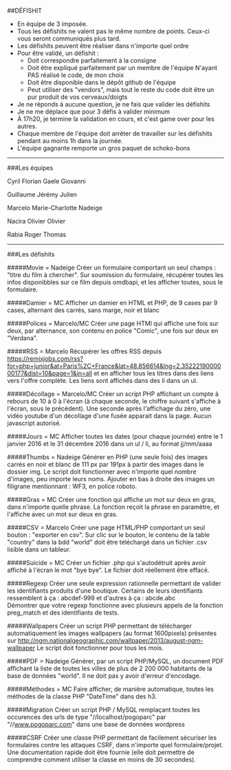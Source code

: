 ##DÉFISHIT

* En équipe de 3 imposée.
* Tous les défishits ne valent pas le même nombre de points. Ceux-ci vous seront communiqués plus tard.  
* Les défishits peuvent être réaliser dans n'importe quel ordre
* Pour être validé, un défishit :
  * Doit correspondre parfaitement à la consigne
  * Doit être expliqué parfaitement par un membre de l'équipe N'ayant PAS réalisé le code, de mon choix
  * Doit être disponible dans le dépôt github de l'équipe
  * Peut utiliser des "vendors", mais tout le reste du code doit être un pur produit de vos cerveaux/doigts
* Je ne réponds à aucune question, je ne fais que valider les défishits
* Je ne me déplace que pour 3 défis à valider minimum
* À 17h20, je termine la validation en cours, et c'est game over pour les autres. 
* Chaque membre de l'équipe doit arrêter de travailler sur les défishits pendant au moins 1h dans la journée.
* L'équipe gagnante remporte un gros paquet de schoko-bons

--------------

###Les équipes

Cyril
Florian
Gaele
Giovanni

Guillaume
Jérémy
Julien

Marcelo
Marie-Charlotte
Nadeige

Nacira
Olivier
Olivier

Rabia
Roger
Thomas

--------------

###Les défishits


#####Movie = Nadeige
Créer un formulaire comportant un seul champs : "titre du film à chercher". Sur soumission du formulaire, récupérer toutes les infos disponibbles sur ce film depuis omdbapi, et les afficher toutes, sous le formulaire. 

#####Damier = MC
Afficher un damier en HTML et PHP, de 9 cases par 9 cases, alternant des carrés, sans marge, noir et blanc

#####Polices = Marcelo/MC
Créer une page HTMl qui affiche une fois sur deux, par alternance, son contenu en police "Comic", une fois sur deux en "Verdana".

#####RSS = Marcelo
Récupérer les offres RSS depuis https://remixjobs.com/rss?for=php+junior&at=Paris%2C+France&lat=48.856614&lng=2.3522219000000177&dist=10&page=1&in=all et en afficher tous les titres dans des liens vers l'offre complète. Les liens sont affichés dans des li dans un ul. 

#####Décollage = Marcelo/MC
Créer un script PHP affichant un compte à rebours de 10 à 0 à l'écran (à chaque seconde, le chiffre suivant s'affiche à l'écran, sous le précédent). Une seconde après l'affichage du zéro, une vidéo youtube d'un décollage d'une fusée apparait dans la page. Aucun javascript autorisé.

#####Jours = MC
Afficher toutes les dates (pour chaque journée) entre le 1 janvier 2016 et le 31 décembre 2016 dans un ul / li, au format jj/mm/aaaa

#####Thumbs = Nadeige
Générer en PHP (une seule fois) des images carrés en noir et blanc de 111 px par 191px à partir des images dans le dossier img. Le script doit fonctionner avec n'importe quel nombre d'images, peu importe leurs noms. Ajouter en bas à droite des images un filigrane mentionnant : WF3, en police roboto. 

#####Gras = MC
Créer une fonction qui affiche un mot sur deux en gras, dans n'importe quelle phrase. La fonction reçoit la phrase en paramètre, et l'affiche avec un mot sur deux en gras. 

#####CSV = Marcelo
Créer une page HTML/PHP comportant un seul bouton : "exporter en csv". Sur clic sur le bouton, le contenu de la table "country" dans la bdd "world" doit être téléchargé dans un fichier .csv lisible dans un tableur. 

#####Suicide = MC
Créer un fichier .php qui s'autodétruit après avoir affiché à l'écran le mot "bye bye". Le fichier doit réellement être effacé. 

#####Regexp
Créer une seule expression rationnelle permettant de valider les identifiants produits d'une boutique. Certains de leurs identifiants ressemblent à ça : abcdef-999 et d'autres à ça : abcde.abc  
Démontrer que votre regexp fonctionne avec plusieurs appels de la fonction preg_match et des identifiants de tests. 

#####Wallpapers
Créer un script PHP permettant de télécharger automatiquement les images wallpapers (au format 1600pixels) présentes sur http://ngm.nationalgeographic.com/wallpaper/2013/august-ngm-wallpaper  Le script doit fonctionner pour tous les mois. 

#####PDF = Nadeige
Générer, par un script PHP/MySQL, un document PDF affichant la liste de toutes les villes de plus de 2 200 000 habitants de la base de données "world". Il ne doit pas y avoir d'erreur d'encodage. 

#####Méthodes = MC
Faire afficher, de manière automatique, toutes les méthodes de la classe PHP "DateTime" dans des h3. 

#####Migration
Créer un script PHP / MySQL remplaçant toutes les occurences des urls de type "//localhost/pogoparc" par "//www.pogoparc.com" dans une base de données wordpress

#####CSRF
Créer une classe PHP permettant de facilement sécuriser les formulaires contre les attaques CSRF, dans n'importe quel formulaire/projet. Une documentation rapide doit être fournie (elle doit permettre de comprendre comment utiliser la classe en moins de 30 secondes). 
